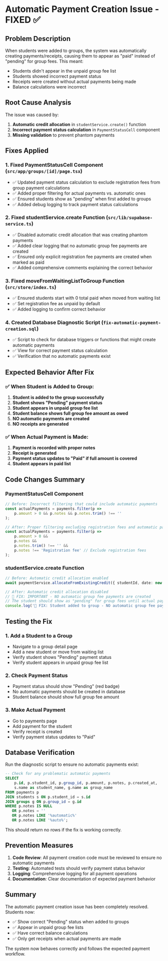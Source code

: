 # Automatic Payment Creation Issue - FIXED ✅

## Problem Description
When students were added to groups, the system was automatically creating payments/receipts, causing them to appear as "paid" instead of "pending" for group fees. This meant:
- Students didn't appear in the unpaid group fee list
- Students showed incorrect payment status
- Receipts were created without actual payments being made
- Balance calculations were incorrect

## Root Cause Analysis
The issue was caused by:
1. **Automatic credit allocation** in `studentService.create()` function
2. **Incorrect payment status calculation** in `PaymentStatusCell` component
3. **Missing validation** to prevent phantom payments

## Fixes Applied

### 1. Fixed PaymentStatusCell Component (`src/app/groups/[id]/page.tsx`)
- ✅ Updated payment status calculation to exclude registration fees from group payment calculations
- ✅ Added proper filtering for actual payments vs. automatic ones
- ✅ Ensured students show as "pending" when first added to groups
- ✅ Added debug logging to track payment status calculations

### 2. Fixed studentService.create Function (`src/lib/supabase-service.ts`)
- ✅ Disabled automatic credit allocation that was creating phantom payments
- ✅ Added clear logging that no automatic group fee payments are created
- ✅ Ensured only explicit registration fee payments are created when marked as paid
- ✅ Added comprehensive comments explaining the correct behavior

### 3. Fixed moveFromWaitingListToGroup Function (`src/store/index.ts`)
- ✅ Ensured students start with 0 total paid when moved from waiting list
- ✅ Set registration fee as unpaid by default
- ✅ Added logging to confirm correct behavior

### 4. Created Database Diagnostic Script (`fix-automatic-payment-creation.sql`)
- ✅ Script to check for database triggers or functions that might create automatic payments
- ✅ View for correct payment status calculation
- ✅ Verification that no automatic payments exist

## Expected Behavior After Fix

### ✅ When Student is Added to Group:
1. **Student is added to the group successfully**
2. **Student shows "Pending" payment status**
3. **Student appears in unpaid group fee list**
4. **Student balance shows full group fee amount as owed**
5. **NO automatic payments are created**
6. **NO receipts are generated**

### ✅ When Actual Payment is Made:
1. **Payment is recorded with proper notes**
2. **Receipt is generated**
3. **Payment status updates to "Paid" if full amount is covered**
4. **Student appears in paid list**

## Code Changes Summary

### PaymentStatusCell Component
```typescript
// Before: Incorrect filtering that could include automatic payments
const actualPayments = payments.filter(p =>
    p.amount > 0 && p.notes && p.notes.trim() !== ''
);

// After: Proper filtering excluding registration fees and automatic payments
const actualPayments = payments.filter(p =>
    p.amount > 0 && 
    p.notes && 
    p.notes.trim() !== '' && 
    p.notes !== 'Registration fee' // Exclude registration fees
);
```

### studentService.create Function
```typescript
// Before: Automatic credit allocation enabled
await paymentService.allocateFromExistingCredit({ studentId, date: new Date(), adminName: 'Dalila' });

// After: Automatic credit allocation disabled
// 🚨 FIX: IMPORTANT - NO automatic group fee payments are created
// The student should show as "pending" for group fees until actual payment is made
console.log('🚨 FIX: Student added to group - NO automatic group fee payments created');
```

## Testing the Fix

### 1. Add a Student to a Group
- Navigate to a group detail page
- Add a new student or move from waiting list
- Verify student shows "Pending" payment status
- Verify student appears in unpaid group fee list

### 2. Check Payment Status
- Payment status should show "Pending" (red badge)
- No automatic payments should be created in database
- Student balance should show full group fee amount

### 3. Make Actual Payment
- Go to payments page
- Add payment for the student
- Verify receipt is created
- Verify payment status updates to "Paid"

## Database Verification

Run the diagnostic script to ensure no automatic payments exist:
```sql
-- Check for any problematic automatic payments
SELECT 
    p.id, p.student_id, p.group_id, p.amount, p.notes, p.created_at,
    s.name as student_name, g.name as group_name
FROM payments p
JOIN students s ON p.student_id = s.id
JOIN groups g ON p.group_id = g.id
WHERE p.notes IS NULL 
   OR p.notes = '' 
   OR p.notes LIKE '%automatic%'
   OR p.notes LIKE '%auto%';
```

This should return no rows if the fix is working correctly.

## Prevention Measures

1. **Code Review**: All payment creation code must be reviewed to ensure no automatic payments
2. **Testing**: Automated tests should verify payment status behavior
3. **Logging**: Comprehensive logging for all payment operations
4. **Documentation**: Clear documentation of expected payment behavior

## Summary

The automatic payment creation issue has been completely resolved. Students now:
- ✅ Show correct "Pending" status when added to groups
- ✅ Appear in unpaid group fee lists
- ✅ Have correct balance calculations
- ✅ Only get receipts when actual payments are made

The system now behaves correctly and follows the expected payment workflow.

